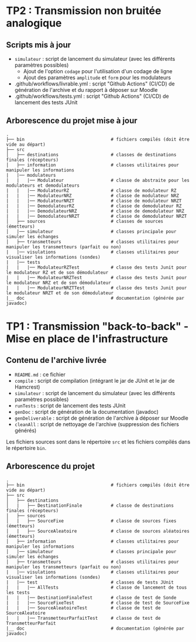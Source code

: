 # TP2 : Transmission non bruitée analogique

## Scripts mis à jour

- `simulateur` : script de lancement du simulateur (avec les différents paramètres possibles)
    - Ajout de l'option `codage` pour l'utilisation d'un codage de ligne
    - Ajout des paramètres `amplitude` et `form` pour les modulateurs
- .github/workflows/livrable.yml : script "Github Actions" (CI/CD) de génération de l'archive et du rapport à déposer sur Moodle
- .github/workflows/tests.yml : script "Github Actions" (CI/CD) de lancement des tests JUnit

## Arborescence du projet mise à jour

```
.
├── bin                                 # fichiers compilés (doit être vide au départ)
├── src
│   ├── destinations                    # classes de destinations finales (récepteurs)
│   ├── information                     # classes utilitaires pour manipuler les informations
|   |── modulateurs                     
|   |   |── Modulateur                  # classe de abstraite pour les modulateurs et demodulateurs
|   |   |── ModulateurRZ                # classe de modulateur RZ
|   |   |── ModulateurNRZ               # classe de modulateur NRZ
|   |   |── ModulateurNRZT              # classe de modulateur NRZT
|   |   |── DemodulateurRZ              # classe de demodulateur RZ
|   |   |── DemodulateurNRZ             # classe de demodulateur NRZ
|   |   |── DemodulateurNRZT            # classe de demodulateur NRZT
│   ├── sources                         # classes de sources (émetteurs)
│   |── simulateur                      # classes principale pour simuler les échanges
│   ├── transmetteurs                   # classes utilitaires pour manipuler les transmetteurs (parfait ou non)
|   |── visulations                     # classes utilitaires pour visualiser les informations (sondes)
|   |── tests
|   |   |── ModulateurRZTest            # classe des tests Junit pour le modulateur RZ et de son démodulateur
|   |   |── ModulateurNRZTest           # classe des tests Junit pour le modulateur NRZ et de son démodulateur
|   |   |── ModulateurNRZTTest          # classe des tests Junit pour le modulateur NRZT et de son démodulateur
|__ doc                                 # documentation (générée par javadoc)
```

# TP1 : Transmission "back-to-back" - Mise en place de l'infrastructure

## Contenu de l'archive livrée

- `README.md` : ce fichier
- `compile` : script de compilation (intégrant le jar de JUnit et le jar de Hamcrest)
- `simulateur` : script de lancement du simulateur (avec les différents paramètres possibles)
- `runTests` : script de lancement des tests JUnit
- `genDoc` : script de génération de la documentation (javadoc)
- `genDeliverable` : script de génération de l'archive à déposer sur Moodle
- `cleanAll` : script de nettoyage de l'archive (suppression des fichiers générés)

Les fichiers sources sont dans le répertoire `src` et les fichiers compilés dans le répertoire `bin`.

## Arborescence du projet

```
.
├── bin                                 # fichiers compilés (doit être vide au départ)
├── src
│   ├── destinations
│   |   ├── DestinationFinale           # classe de destinations finales (récepteurs)
│   ├── sources                      
│   |   ├── SourceFixe                  # classe de sources fixes (émetteurs)
│   |   ├── SourceAleatoire             # classe de sources aléatoires (émetteurs)
│   ├── information                     # classes utilitaires pour manipuler les informations
│   |── simulateur                      # classes principale pour simuler les échanges
│   ├── transmetteurs                   # classes utilitaires pour manipuler les transmetteurs (parfait ou non)
|   |── visulations                     # classes utilitaires pour visualiser les informations (sondes)
|   |── test                            # classes de tests JUnit
|   |   |── AllTests                    # classe de lancement de tous les tests
|   |   |── DestinationFinaleTest       # classe de test de Sonde
|   |   |── SourceFixeTest              # classe de test de SourceFixe
|   |   |── SourceAleatoireTest         # classe de test de SourceAleatoire
|   |   |── TransmetteurParfaitTest     # classe de test de TransmetteurParfait
|__ doc                                 # documentation (générée par javadoc)
```